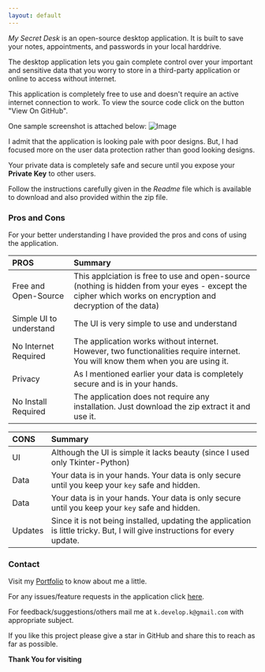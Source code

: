 ```yaml
---
layout: default
---
```


_My Secret Desk_ is an open-source desktop application. It is built to save your notes, appointments, and passwords in your local harddrive. 

The desktop application lets you gain complete control over your important and sensitive data that you worry to store in a third-party application or online to access without internet. 

This application is completely free to use and doesn't require an active internet connection to work. To view the source code click on the button "View On GitHub". 

One sample screenshot is attached below:
![Image](https://github.com/Kiranendra/msd/tree/main/assets/img/ss.png)

I admit that the application is looking pale with poor designs. But, I had focused more on the user data protection rather than good looking designs. 

Your private data is completely safe and secure until you expose your **Private Key** to other users. 

Follow the instructions carefully given in the _Readme_ file which is available to download and also provided within the zip file.

### Pros and Cons

For your better understanding I have provided the pros and cons of using the application.

| PROS        | Summary          |
|:-------------|:------------------|
| Free and Open-Source | This applciation is free to use and open-source (nothing is hidden from your eyes - except the cipher which works on encryption and decryption of the data) |
| Simple UI to understand | The UI is very simple to use and understand |
| No Internet Required | The application works without internet. However, two functionalities require internet. You will know them when you are using it. |
| Privacy | As I mentioned earlier your data is completely secure and is in your hands. |
| No Install Required | The application does not require any installation. Just download the zip extract it and use it. |

| CONS        | Summary          |
|:-------------|:------------------|
| UI | Although the UI is simple it lacks beauty (since I used only Tkinter-Python) |
| Data | Your data is in your hands. Your data is only secure until you keep your `key` safe and hidden. |
| Data | Your data is in your hands. Your data is only secure until you keep your `key` safe and hidden. |
| Updates | Since it is not being installed, updating the application is little tricky. But, I will give instructions for every update. |

### Contact

Visit my [Portfolio](https://kiranendra.github.io/) to know about me a little.

For any issues/feature requests in the application click [here](https://github.com/Kiranendra/my-secret-desk-desktop/issues).

For feedback/suggestions/others mail me at `k.develop.k@gmail.com` with appropriate subject.

If you like this project please give a star in GitHub and share this to reach as far as possible.

**Thank You for visiting**